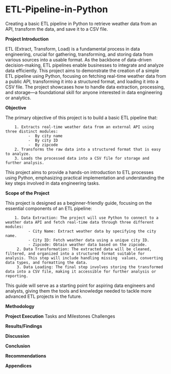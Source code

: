 # ETL-Pipeline-in-Python
Creating a basic ETL pipeline in Python to retrieve weather data from an API, transform the data, and save it to a CSV file.

**Project Introduction**

ETL (Extract, Transform, Load) is a fundamental process in data engineering, crucial for gathering, transforming, and storing data from various sources into a usable format. As the backbone of data-driven decision-making, ETL pipelines enable businesses to integrate and analyze data efficiently. This project aims to demonstrate the creation of a simple ETL pipeline using Python, focusing on fetching real-time weather data from a public API, transforming it into a structured format, and loading it into a CSV file. The project showcases how to handle data extraction, processing, and storage—a foundational skill for anyone interested in data engineering or analytics.

**Objective**

The primary objective of this project is to build a basic ETL pipeline that:

        1. Extracts real-time weather data from an external API using three distinct modules:
              -  By city name
              -  By city ID
              -  By zipcode
        2. Transforms the raw data into a structured format that is easy to analyze.
        3. Loads the processed data into a CSV file for storage and further analysis.
        
This project aims to provide a hands-on introduction to ETL processes using Python, emphasizing practical implementation and understanding the key steps involved in data engineering tasks.

**Scope of the Project**

This project is designed as a beginner-friendly guide, focusing on the essential components of an ETL pipeline:

        1. Data Extraction: The project will use Python to connect to a weather data API and fetch real-time data through three different modules:
              - City Name: Extract weather data by specifying the city name.
              - City ID: Fetch weather data using a unique city ID.
              - Zipcode: Obtain weather data based on the zipcode.
         2. Data Transformation: The extracted data will be cleaned, filtered, and organized into a structured format suitable for analysis. This step will include handling missing  values, converting data types, and formatting the data.
         3. Data Loading: The final step involves storing the transformed data into a CSV file, making it accessible for further analysis or reporting.


This guide will serve as a starting point for aspiring data engineers and analysts, giving them the tools and knowledge needed to tackle more advanced ETL projects in the future.

**Methodology**


**Project Execution**
        Tasks and Milestones
        Challenges


**Results/Findings**


**Discussion**


**Conclusion**


**Recommendations**


**Appendices**




